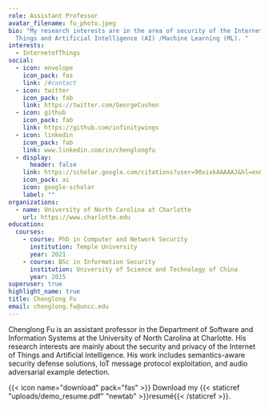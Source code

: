 ```yaml
---
role: Assistant Professor
avatar_filename: fu_photo.jpeg
bio: "My research interests are in the area of security of the Internet of
  Things and Artificial Intelligence (AI) /Machine Learning (ML). "
interests:
  - InternetofThings
social:
  - icon: envelope
    icon_pack: fas
    link: /#contact
  - icon: twitter
    icon_pack: fab
    link: https://twitter.com/GeorgeCushen
  - icon: github
    icon_pack: fab
    link: https://github.com/infinitywings
  - icon: linkedin
    icon_pack: fab
    link: www.linkedin.com/in/chenglongfu
  - display:
      header: false
    link: https://scholar.google.com/citations?user=90xixkAAAAAJ&hl=en&oi=ao
    icon_pack: ai
    icon: google-scholar
    label: ""
organizations:
  - name: University of North Carolina at Charlotte
    url: https://www.charlotte.edu
education:
  courses:
    - course: PhD in Computer and Network Security
      institution: Temple University
      year: 2021
    - course: BSc in Information Security
      institution: University of Science and Technology of China
      year: 2015
superuser: true
highlight_name: true
title: Chenglong Fu
email: chenglong.fu@uncc.edu
---
```

Chenglong Fu is an assistant professor in the Department of Software and Information Systems at the University of North Carolina at Charlotte. His research interests are mainly about the security and privacy of the Internet of Things and Artificial Intelligence. His work includes semantics-aware security defense solutions, IoT message protocol exploitation, and audio adversarial example detection.

{{< icon name="download" pack="fas" >}} Download my {{< staticref "uploads/demo_resume.pdf" "newtab" >}}resumé{{< /staticref >}}.